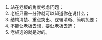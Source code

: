 
1.  站在老板的角度考虑问题；
2.  老板只需一分钟就可以知道你在说什么；
3.  结构清楚、重点突出、逻辑清晰、简明扼要；
4.  不能让老板去想，要让老板去选；
5.  老板选的就是对的。


